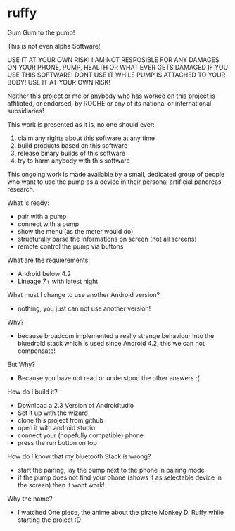 # ruffy
Gum Gum to the pump!

This is not even alpha Software!

USE IT AT YOUR OWN RISK!
I AM NOT RESPOSIBLE FOR ANY DAMAGES ON YOUR PHONE, PUMP, HEALTH OR WHAT EVER GETS DAMAGED IF YOU USE THIS SOFTWARE!
DONT USE IT WHILE PUMP IS ATTACHED TO YOUR BODY!
USE IT AT YOUR OWN RISK!

Neither this project or me or anybody who has worked on this project is affiliated, or endorsed, by ROCHE or any of its national or international subsidiaries!

This work is presented as it is, no one should ever:

1. claim any rights about this software at any time
1. build products based on this software
1. release binary builds of this software
1. try to harm anybody with this software
    
This ongoing work is made available by a small, dedicated group of people who want to use the pump as a device in their personal artificial pancreas research.

What is ready:

* pair with a pump
* connect with a pump
* show the menu (as the meter would do)
* structurally parse the informations on screen (not all screens)
* remote control the pump via buttons

What are the requierements:

* Android below 4.2
* Lineage 7+ with latest night

What must I change to use another Android version?

* nothing, you just can not use another version!

Why?

* because broadcom implemented a really strange behaviour into the bluedroid stack which is used since Android 4.2, this we can not compensate!

But Why?

* Because you have not read or understood the other answers :(  

How do I build it?

* Download a 2.3 Version of Androidtudio
* Set it up with the wizard
* clone this project from github
* open it with android studio
* connect your (hopefully compatible) phone
* press the run button on top 

How do I know that my bluetooth Stack is wrong?

* start the pairing, lay the pump next to the phone in pairing mode
* if the pump does not find your phone (shows it as selectable device in the screen) then it wont work!

Why the name?

* I watched One piece, the anime about the pirate Monkey D. Ruffy while starting the project :D  